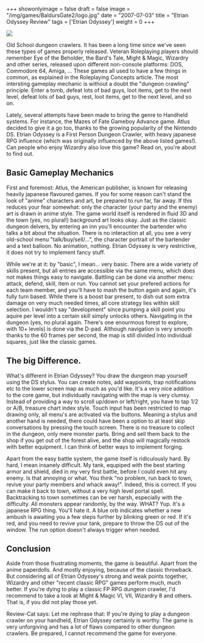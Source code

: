 +++
showonlyimage = false
draft = false
image = "/img/games/BaldursGate2/logo.jpg"
date = "2007-07-03"
title = "Etrian Odyssey Review"
tags = ['Etrian Odyssey']
weight = 0
+++

<img src="/img/Guides/EtrianOdyssey.jpg"/>

Old School dungeon crawlers. It has been a long time since we've seen these types of games properly released. Veteran Roleplaying players should remember Eye of the Beholder, the Bard's Tale, Might & Magic, Wizardry and other series, released upon different non-console platforms: DOS, Commodore 64, Amiga, ... These games all used to have a few things in common, as explained in the Roleplaying Concepts article. The most intersting gameplay mechanic is without a doubt the "dungeon crawling" principle. Enter a tomb, defeat lots of bad guys, loot items, get to the next level, defeat lots of bad guys, rest, loot items, get to the next level, and so on.

Lately, several attempts have been made to bring the genre to Handheld systems. For instance, the Mazes of Fate Gameboy Advance game. Atlus decided to give it a go too, thanks to the growing popularity of the Nintendo DS. Etrian Odyssey is a First Person Dungeon Crawler, with heavy japanese RPG influence (which was originally influenced by the above listed games!). Can people who enjoy Wizardry also love this game? Read on, you're about to find out.

## Basic Gameplay Mechanics

First and foremost: Atlus, the American publisher, is known for releasing heavily japanese flavoured games. If you for some reason can't stand the look of "anime" characters and art, be prepared to run far, far away. If this reduces your fear somewhat: only the character (your party and the enemy) art is drawn in anime style. The game world itself is rendered in fluid 3D and the town (yes, no plural!) background art looks okay. Just as the classic dungeon delvers, by entering an inn you'll encounter the bartender who talks a bit about the situation. There is no interaction at all, you see a very old-school menu "talk/buy/sell/...", the character portrait of the bartender and a text balloon. No animation, nothing. Etrian Odyssey is very restrictive, it does not try to implement fancy stuff.

While we're at it: by "basic", I mean... very basic. There are a wide variety of skills present, but all entries are accessible via the same menu, which does not makes things easy to navigate. Battling can be done via another menu: attack, defend, skill, item or run. You cannot set your prefered actions for each team member, and you'll have to mash the button again and again, it's fully turn based. While there is a boost bar present, to dish out som extra damage on very much needed times, all core strategy lies within skill selection. I wouldn't say "development" since pumping a skill point you aquire per level into a certain skill simply unlocks others. Navigating in the dungeon (yes, no plural again. There's one enourmous forest to explore, with 10+ levels) is done via the D-pad. Although navigation is very smooth thanks to the 60 frames per second, the map is still divided into individual squares, just like the classic games.

## The big Difference.

What's different in Etrian Odyssey? You draw the dungeon map yourself using the DS stylus. You can create notes, add waypoints, trap notifications etc to the lower screen map as much as you'd like. It's a very nice addition to the core game, but individually navigating with the map is very clumsy. Instead of providing a way to scroll up/down or left/right, you have to tap 1/2 or A/B, treasure chart index style. Touch input has been restricted to map drawing only, all menu's are activated via the buttons. Meaning a stylus and another hand is needed, there could have been a option to at least skip conversations by pressing the touch screen. There is no treasure to collect in the dungeon, only mere monster parts. Bring and sell them back to the shop if you get out of the forest alive, and the shop will magically restock with better equipment. I can think of better ways to implement forging.

Apart from the easy battle system, the game itself is ridiculously hard. By hard, I mean insanely difficult. My tank, equpiped with the best starting armor and shield, died in my very first battle, before I could even hit any enemy. Is that annoying or what. You think "no problem, run back to town, revive your party members and whack away!". Indeed, this is correct. If you can make it back to town, without a very high level portal spell. Backtracking to town sometimes can be ver harsh, especially with the difficulty. All monsters appear randomly, by the way. WHAT? Yup. It's a japanese RPG thing. You'll hate it. A blue orb indicates whether a new ambush is awaiting you a few steps further by blinking green or red. If it's red, and you need to revive your tank, prepare to throw the DS out of the window. The run option doesn't always trigger when needed.

## Conclusion

Aside from those frustrating moments, the game *is* beautiful. Apart from the anime paperdolls. And mostly enjoying, because of the classic throwback. But considering all of Etrian Odyssey's strong and weak points together, Wizardry and other "recent classic RPG" games perform much, much better. If you're dying to play a classic FP RPG dungeon crawler, I'd recommend to take a look at Might & Magic VI, VII, Wizardry 8 and others. That is, if you did not play those yet.

Review-Cat says: Let me rephrase that: If you're dying to play a dungeon crawler on your handheld, Etrian Odyssey certainly is worthy. The game is very unforgiving and has a lot of flaws compared to other dungeon crawlers. Be prepared, I cannot recommend the game for everyone.